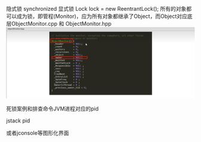 隐式锁 synchronized
显式锁 Lock lock = new ReentrantLock();
所有的对象都可以成为锁，即管程(Monitor)，应为所有对象都继承了Object，而Object对应底层ObjectMonitor.cpp 和 ObjectMonitor.hpp
![img.png](img.png)

死锁案例和排查命令JVM进程对应的pid

jstack pid

或者jconsole等图形化界面